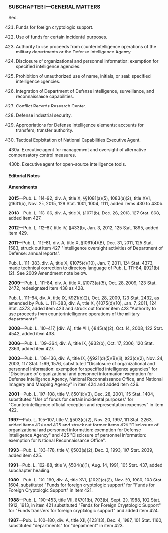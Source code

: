 ### SUBCHAPTER I—GENERAL MATTERS ###

Sec.

421. Funds for foreign cryptologic support.

422. Use of funds for certain incidental purposes.

423. Authority to use proceeds from counterintelligence operations of the military departments or the Defense Intelligence Agency.

424. Disclosure of organizational and personnel information: exemption for specified intelligence agencies.

425. Prohibition of unauthorized use of name, initials, or seal: specified intelligence agencies.

426. Integration of Department of Defense intelligence, surveillance, and reconnaissance capabilities.

427. Conflict Records Research Center.

428. Defense industrial security.

429. Appropriations for Defense intelligence elements: accounts for transfers; transfer authority.

430. Tactical Exploitation of National Capabilities Executive Agent.

430a. Executive agent for management and oversight of alternative compensatory control measures.

430b. Executive agent for open-source intelligence tools.

#### **Editorial Notes** ####

#### Amendments ####

**2015**—Pub. L. 114–92, div. A, title X, §§1081(a)(5), 1083(a)(2), title XVI, §1631(b), Nov. 25, 2015, 129 Stat. 1001, 1004, 1111, added items 430 to 430b.

**2013**—Pub. L. 113–66, div. A, title X, §1071(b), Dec. 26, 2013, 127 Stat. 868, added item 427.

**2012**—Pub. L. 112–87, title IV, §433(b), Jan. 3, 2012, 125 Stat. 1895, added item 429.

**2011**—Pub. L. 112–81, div. A, title X, §1061(4)(B), Dec. 31, 2011, 125 Stat. 1583, struck out item 427 "Intelligence oversight activities of Department of Defense: annual reports".

Pub. L. 111–383, div. A, title X, §1075(d)(10), Jan. 7, 2011, 124 Stat. 4373, made technical correction to directory language of Pub. L. 111–84, §921(b)(2). See 2009 Amendment note below.

**2009**—Pub. L. 111–84, div. A, title X, §1073(a)(5), Oct. 28, 2009, 123 Stat. 2472, redesignated item 438 as 428.

Pub. L. 111–84, div. A, title IX, §921(b)(2), Oct. 28, 2009, 123 Stat. 2432, as amended by Pub. L. 111–383, div. A, title X, §1075(d)(10), Jan. 7, 2011, 124 Stat. 4373, added item 423 and struck out former item 423 "Authority to use proceeds from counterintelligence operations of the military departments".

**2008**—Pub. L. 110–417, [div. A], title VIII, §845(a)(2), Oct. 14, 2008, 122 Stat. 4542, added item 438.

**2006**—Pub. L. 109–364, div. A, title IX, §932(b), Oct. 17, 2006, 120 Stat. 2363, added item 427.

**2003**—Pub. L. 108–136, div. A, title IX, §§921(d)(5)(B)(ii), 923(c)(2), Nov. 24, 2003, 117 Stat. 1569, 1576, substituted "Disclosure of organizational and personnel information: exemption for specified intelligence agencies" for "Disclosure of organizational and personnel information: exemption for Defense Intelligence Agency, National Reconnaissance Office, and National Imagery and Mapping Agency" in item 424 and added item 426.

**2001**—Pub. L. 107–108, title V, §501(b)(3), Dec. 28, 2001, 115 Stat. 1404, substituted "Use of funds for certain incidental purposes" for "Counterintelligence official reception and representation expenses" in item 422.

**1997**—Pub. L. 105–107, title V, §503(d)(2), Nov. 20, 1997, 111 Stat. 2263, added items 424 and 425 and struck out former items 424 "Disclosure of organizational and personnel information: exemption for Defense Intelligence Agency" and 425 "Disclosure of personnel information: exemption for National Reconnaissance Office".

**1993**—Pub. L. 103–178, title V, §503(a)(2), Dec. 3, 1993, 107 Stat. 2039, added item 425.

**1991**—Pub. L. 102–88, title V, §504(a)(1), Aug. 14, 1991, 105 Stat. 437, added subchapter heading.

**1989**—Pub. L. 101–189, div. A, title XVI, §1622(c)(2), Nov. 29, 1989, 103 Stat. 1604, substituted "Funds for foreign cryptologic support" for "Funds for Foreign Cryptologic Support" in item 421.

**1988**—Pub. L. 100–453, title VII, §§701(b), 703(b), Sept. 29, 1988, 102 Stat. 1912, 1913, in item 421 substituted "Funds for Foreign Cryptologic Support" for "Funds transfers for foreign cryptologic support" and added item 424.

**1987**—Pub. L. 100–180, div. A, title XII, §1231(3), Dec. 4, 1987, 101 Stat. 1160, substituted "departments" for "department" in item 423.